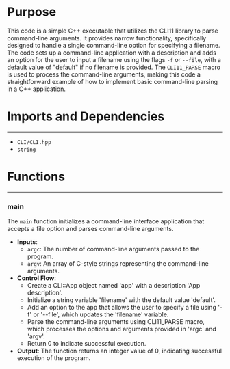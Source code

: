 # Purpose
This code is a simple C++ executable that utilizes the CLI11 library to parse command-line arguments. It provides narrow functionality, specifically designed to handle a single command-line option for specifying a filename. The code sets up a command-line application with a description and adds an option for the user to input a filename using the flags `-f` or `--file`, with a default value of "default" if no filename is provided. The `CLI11_PARSE` macro is used to process the command-line arguments, making this code a straightforward example of how to implement basic command-line parsing in a C++ application.
# Imports and Dependencies

---
- `CLI/CLI.hpp`
- `string`


# Functions

---
### main<!-- {{#callable:main}} -->
The `main` function initializes a command-line interface application that accepts a file option and parses command-line arguments.
- **Inputs**:
    - `argc`: The number of command-line arguments passed to the program.
    - `argv`: An array of C-style strings representing the command-line arguments.
- **Control Flow**:
    - Create a CLI::App object named 'app' with a description 'App description'.
    - Initialize a string variable 'filename' with the default value 'default'.
    - Add an option to the app that allows the user to specify a file using '-f' or '--file', which updates the 'filename' variable.
    - Parse the command-line arguments using CLI11_PARSE macro, which processes the options and arguments provided in 'argc' and 'argv'.
    - Return 0 to indicate successful execution.
- **Output**: The function returns an integer value of 0, indicating successful execution of the program.


